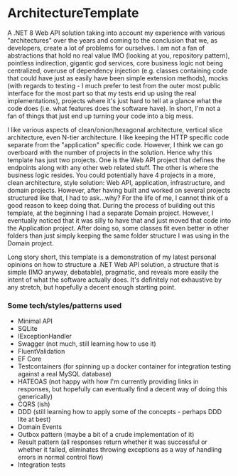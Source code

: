 # ArchitectureTemplate

A .NET 8 Web API solution taking into account my experience with various "architectures" over the years and coming to the conclusion that we, as developers, create a lot of problems for ourselves. I am not a fan of abstractions that hold no real value IMO (looking at you, repository pattern), pointless indirection, gigantic god services, core business logic not being centralized, overuse of dependency injection (e.g. classes containing code that could have just as easily have been simple extension methods), mocks (with regards to testing - I much prefer to test from the outer most public interface for the most part so that my tests end up using the real implementations), projects where it's just hard to tell at a glance what the code does (i.e. what features does the software have). In short, I'm not a fan of things that just end up turning your code into a big mess.

I like various aspects of clean/onion/hexagonal architecture, vertical slice architecture, even N-tier architecture. I like keeping the HTTP specific code separate from the "application" specific code. However, I think we can go overboard with the number of projects in the solution. Hence why this template has just two projects. One is the Web API project that defines the endpoints along with any other web related stuff. The other is where the business logic resides. You could potentially have 4 projects in a more, clean architecture, style solution: Web API, application, infrastructure, and domain projects. However, after having built and worked on several projects structured like that, I had to ask...why? For the life of me, I cannot think of a good reason to keep doing that. During the process of building out this template, at the beginning I had a separate Domain project. However, I eventually noticed that it was silly to have that and just moved that code into the Application project. After doing so, some classes fit even better in other folders than just simply keeping the same folder structure I was using in the Domain project.

Long story short, this template is a demonstration of my latest personal opinions on how to structure a .NET Web API solution, a structure that is simple (IMO anyway, debatable), pragmatic, and reveals more easily the intent of what the software actually does. It's definitely not exhaustive by any stretch, but hopefully a decent enough starting point.

### Some tech/styles/patterns used

- Minimal API
- SQLite
- IExceptionHandler
- Swagger (not much, still learning how to use it)
- FluentValidation
- EF Core
- Testcontainers (for spinning up a docker container for integration testing against a real MySQL database)
- HATEOAS (not happy with how I'm currently providing links in responses, but hopefully can eventually find a decent way of doing this generically)
- CQRS (ish)
- DDD (still learning how to apply some of the concepts - perhaps DDD lite at best)
- Domain Events
- Outbox pattern (maybe a bit of a crude implementation of it)
- Result pattern (all responses return whether it was successful or whether it failed, eliminates throwing exceptions as a way of handling errors in normal control flow)
- Integration tests
